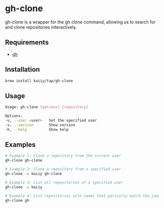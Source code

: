 # gh-clone

gh-clone is a wrapper for the gh clone command, allowing us to search for and clone repositories interactively.

## Requirements

- [gh](https://github.com/cli/cli)

## Installation

```sh
brew install kaiiy/tap/gh-clone
```

## Usage

```sh
Usage: gh-clone [options] [repository]

Options:
-u, --user <user>   Set the specified user
-v, --version       Show version
-h, --help          Show help
```

## Examples

```sh
# Example 1: Clone a repository from the current user
gh-clone gh-clone

# Example 2: Clone a repository from a specified user
gh-clone -u kaiiy gh-clone

# Example 3: List all repositories of a specified user
gh-clone -u kaiiy

# Example 4: List repositories with names that partially match the input
gh-clone gh
```


